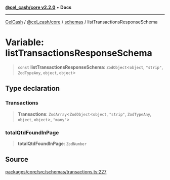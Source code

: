 [**@cel_cash/core v2.2.0**](../../README.md) • **Docs**

***

[CelCash](../../../../packages.md) / [@cel\_cash/core](../../README.md) / [schemas](../README.md) / listTransactionsResponseSchema

# Variable: listTransactionsResponseSchema

> `const` **listTransactionsResponseSchema**: `ZodObject`\<`object`, `"strip"`, `ZodTypeAny`, `object`, `object`\>

## Type declaration

### Transactions

> **Transactions**: `ZodArray`\<`ZodObject`\<`object`, `"strip"`, `ZodTypeAny`, `object`, `object`\>, `"many"`\>

### totalQtdFoundInPage

> **totalQtdFoundInPage**: `ZodNumber`

## Source

[packages/core/src/schemas/transactions.ts:227](https://github.com/Pyxlab/celcash/blob/f7cdc752c29f8a0dcef033e212602412d2050afc/packages/core/src/schemas/transactions.ts#L227)
